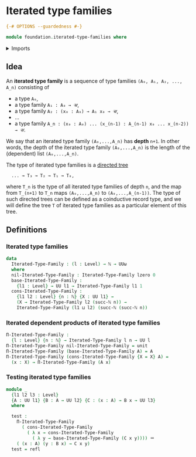 # Iterated type families

```agda
{-# OPTIONS --guardedness #-}

module foundation.iterated-type-families where
```

<details><summary>Imports</summary>

```agda
open import elementary-number-theory.natural-numbers

open import foundation.identity-types
open import foundation.unit-type
open import foundation.universe-levels

open import lists.lists

open import trees.universal-tree
```

</details>

## Idea

An **iterated type family** is a sequence of type families
`(A₀, A₁, A₂, ..., A_n)` consisting of

- a type `A₀`,
- a type family `A₁ : A₀ → 𝒰`,
- a type family `A₂ : (x₀ : A₀) → A₁ x₀ → 𝒰`,
- ...
- a type family `A_n : (x₀ : A₀) ... (x_(n-1) : A_(n-1) x₀ ... x_(n-2)) → 𝒰`.

We say that an iterated type family `(A₀,...,A_n)` has **depth** `n+1`. In other
words, the depth of the iterated type family `(A₀,...,A_n)` is the length of the
(dependent) list `(A₀,...,A_n)`.

The type of iterated type families is a [directed tree](trees.directed-trees.md)

```text
  ... → T₃ → T₂ → T₁ → T₀,
```

where `T_n` is the type of all iterated type families of depth `n`, and the map
from `T_(n+1)` to `T_n` maps `(A₀,...,A_n)` to `(A₀,...,A_(n-1))`. The type of
such directed trees can be defined as a coinductive record type, and we will
define the tree `T` of iterated type families as a particular element of this
tree.

## Definitions

### Iterated type families

```agda
data
  Iterated-Type-Family : (l : Level) → ℕ → UUω
  where
  nil-Iterated-Type-Family : Iterated-Type-Family lzero 0
  base-Iterated-Type-Family :
    {l1 : Level} → UU l1 → Iterated-Type-Family l1 1
  cons-Iterated-Type-Family :
    {l1 l2 : Level} {n : ℕ} {X : UU l1} →
    (X → Iterated-Type-Family l2 (succ-ℕ n)) →
    Iterated-Type-Family (l1 ⊔ l2) (succ-ℕ (succ-ℕ n))
```

### Iterated dependent products of iterated type families

```agda
Π-Iterated-Type-Family :
  {l : Level} {n : ℕ} → Iterated-Type-Family l n → UU l
Π-Iterated-Type-Family nil-Iterated-Type-Family = unit
Π-Iterated-Type-Family (base-Iterated-Type-Family A) = A
Π-Iterated-Type-Family (cons-Iterated-Type-Family {X = X} A) =
  (x : X) → Π-Iterated-Type-Family (A x)
```

### Testing iterated type families

```agda
module _
  {l1 l2 l3 : Level}
  {A : UU l1} {B : A → UU l2} {C : (x : A) → B x → UU l3}
  where

  test :
    Π-Iterated-Type-Family
      ( cons-Iterated-Type-Family
        ( λ x → cons-Iterated-Type-Family
          ( λ y → base-Iterated-Type-Family (C x y)))) ＝
    ( (x : A) (y : B x) → C x y)
  test = refl 
```
